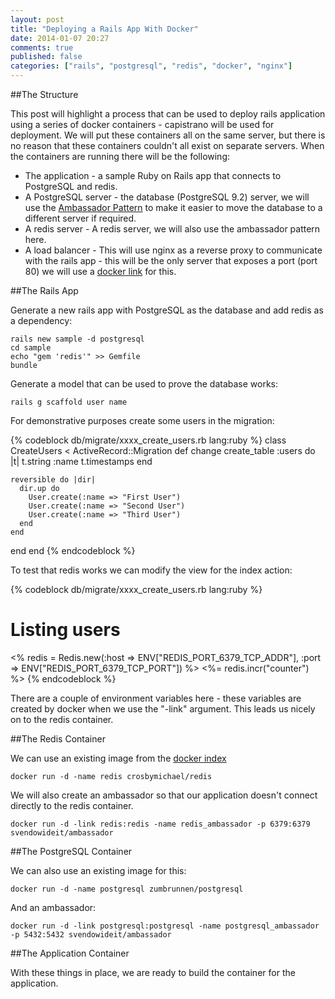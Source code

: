 ```yaml
---
layout: post
title: "Deploying a Rails App With Docker"
date: 2014-01-07 20:27
comments: true
published: false
categories: ["rails", "postgresql", "redis", "docker", "nginx"]
---
```


##The Structure

This post will highlight a process that can be used to deploy rails application using a series of docker containers - capistrano will be used for deployment. We will put these containers all on the same server, but there is no reason that these containers couldn't all exist on separate servers. When the containers are running there will be the following:

 * The application - a sample Ruby on Rails app that connects to PostgreSQL and redis.
 * A PostgreSQL server - the database (PostgreSQL 9.2) server, we will use the [Ambassador Pattern](http://docs.docker.io/en/latest/use/ambassador_pattern_linking/) to make it easier to move the database to a different server if required.
 * A redis server - A redis server, we will also use the ambassador pattern here.
 * A load balancer - This will use nginx as a reverse proxy to communicate with the rails app - this will be the only server that exposes a port (port 80) we will use a [docker link](http://docs.docker.io/en/latest/use/working_with_links_names/) for this.


##The Rails App

Generate a new rails app with PostgreSQL as the database and add redis as a dependency:

    rails new sample -d postgresql
    cd sample
    echo "gem 'redis'" >> Gemfile
    bundle

Generate a model that can be used to prove the database works:

    rails g scaffold user name

For demonstrative purposes create some users in the migration:


{% codeblock db/migrate/xxxx_create_users.rb lang:ruby %}
class CreateUsers < ActiveRecord::Migration
  def change
    create_table :users do |t| 
      t.string :name
      t.timestamps
    end 

    reversible do |dir|
      dir.up do
        User.create(:name => "First User")
        User.create(:name => "Second User")
        User.create(:name => "Third User")
      end 
    end 

  end 
end
{% endcodeblock %}    

To test that redis works we can modify the view for the index action:


{% codeblock db/migrate/xxxx_create_users.rb lang:ruby %}
<h1>Listing users</h1>
<% redis = Redis.new(:host => ENV["REDIS_PORT_6379_TCP_ADDR"], :port => ENV["REDIS_PORT_6379_TCP_PORT"]) %>
<%= redis.incr("counter") %>
<table>
{% endcodeblock %}

There are a couple of environment variables here - these variables are created by docker when we use the "-link" argument. This leads us nicely on to the redis container.

##The Redis Container

We can use an existing image from the [docker index](https://index.docker.io)

    docker run -d -name redis crosbymichael/redis

We will also create an ambassador so that our application doesn't connect directly to the redis container.

    docker run -d -link redis:redis -name redis_ambassador -p 6379:6379 svendowideit/ambassador

##The PostgreSQL Container

We can also use an existing image for this:

    docker run -d -name postgresql zumbrunnen/postgresql

And an ambassador:

    docker run -d -link postgresql:postgresql -name postgresql_ambassador -p 5432:5432 svendowideit/ambassador

##The Application Container

With these things in place, we are ready to build the container for the application.
